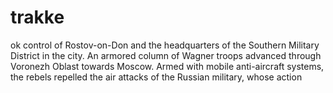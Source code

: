 # trakke
ok control of Rostov-on-Don and the headquarters of the Southern Military District in the city. An armored column of Wagner troops advanced through Voronezh Oblast towards Moscow. Armed with mobile anti-aircraft systems, the rebels repelled the air attacks of the Russian military, whose action

